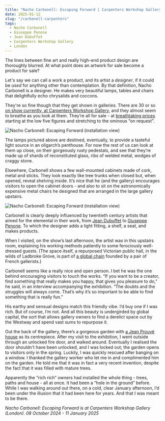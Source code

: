 ```yaml
---
title: "Nacho Carbonell: Escaping Forward | Carpenters Workshop Gallery"
date: 2025-01-12
slug: "/carbonell-carpenters"
tags:
  - Nacho Carbonell
  - Giuseppe Penone
  - Jean Dubuffet
  - Carpenters Workshop Gallery
  - London
---
```


The lines between fine art and really high-end product design are thoroughly blurred. At what point does an artwork for sale become a product for sale?

Let's say we can call a work a product, and its artist a _designer_, if it could be _used_ for anything other than contemplation. By that definition, Nacho Carbonell is a designer. He makes very beautiful lamps, tables and chairs that delightfully echo chrysalids and coccons.

They're so fine though that they get shown in galleries. There are 30 or so [on show currently, at Carpenters Workshop Gallery](https://carpentersworkshopgallery.com/exhibitions/escapingforward-carbonell-london-2024/), and they almost seem to breathe as you look at them. They’re all for sale - at [breathtaking prices](https://www.artsy.net/artist/nacho-carbonell) starting at the low five figures and stretching to the ominous “on request”.

![Nacho Carbonell: Escaping Forward (installation view)](/carbonell-carpenters-1.jpg)

The lamps pictured above are destined, eventually, to provide a tasteful light source in an oligarch’s penthouse. For now the rest of us can look at them up close, on their gorgeously rusty pedestals, and see that they’re made up of shards of reconstituted glass, ribs of welded metal, wodges of craggy stone.

Elsewhere, Carbonell shows a few wall-mounted cabinets made of cork, metal and sticks. They look exactly like tree trunks when closed but, when opened, reveal shelving inside. It’s nice that he (and the gallery) encourages visitors to open the cabinet doors - and also to sit on the astronomically expensive metal chairs he designed that are arranged in the large gallery upstairs.

![Nacho Carbonell: Escaping Forward (installation view)](/carbonell-carpenters-2.jpg)

Carbonell is clearly deeply influenced by twentieth century artists that aimed for the elemental in their work, from [Jean Dubuffet](https://artangled.com/tags/jean-dubuffet/) to [Giuseppe Penone](https://artangled.com/tags/giuseppe-penone/). To which the designer adds a light fitting, a shelf, a seat, and makes products.

When I visited, on the show’s last afternoon, the artist was in this upstairs room, explaining his working methods patiently to some ferociously well-dressed guests. (The space itself, a repurposed Victorian public hall, in the wilds of Ladbroke Grove, is part of [a global chain](https://www.vanityfair.fr/culture/article/fulgurante-success-story-carpenters-workshop) founded by a pair of French gallerists.)

Carbonell seems like a really nice and open person. I bet he was the one behind encouraging visitors to touch the works. “If you want to be a creator, find something that really makes you happy, that gives you pleasure to do,” he said, in an interview accompanying the exhibition. “The doubts and the struggles will always come. That’s why it’s so important to be able to find something that is really fun.”

His earthy and sensual designs match this friendly vibe. I’d buy one if I was rich. But of course, I’m not. And all this beauty is undergirded by global capital, the sort that allows gallery owners to find a derelict space out by the Westway and spend vast sums to repurpose it.

Out the back of the gallery, there’s a gorgeous garden with [a Jean Prouvé house](https://carpentersworkshopgallery.com/exhibitions/maison-demontable-prouve-london-2024/) as its centrepiece. After my visit to the exhibition, I went outside through an unlocked fire door, and walked around. Eventually I realised the door shouldn't have been unlocked, and I was locked out; the garden opens to visitors only in the spring. Luckily, I was quickly rescued after banging on a window. I thanked the gallery worker who let me in and complimented him on the garden. He told me that it was in fact a very recent invention, despite the fact that it was filled with mature trees.

Apparently the “rich rich” owners had installed the whole thing - trees, paths and house - all at once. It had been a “hole in the ground” before. While I was walking around out there, on a cold, clear January afternoon, I’d been under the illusion that it had been here for years. And that I was meant to be there.

_Nacho Carbonell: Escaping Forward is at Carpenters Workshop Gallery (London). 08 October 2024 - 11 January 2025_
